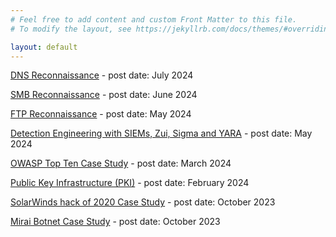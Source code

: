 ```yaml
---
# Feel free to add content and custom Front Matter to this file.
# To modify the layout, see https://jekyllrb.com/docs/themes/#overriding-theme-defaults

layout: default
---
```


[DNS Reconnaissance](https://downeg.ie/docs/dns.html) - post date: July 2024

[SMB Reconnaissance](https://downeg.ie/docs/smb.html) - post date: June 2024

[FTP Reconnaissance](https://downeg.ie/docs/ftp.html) - post date: May 2024

[Detection Engineering with SIEMs, Zui, Sigma and YARA](https://downeg.ie/docs/siem.html) - post date: May 2024

[OWASP Top Ten Case Study](https://downeg.ie/docs/owasp.html) - post date: March 2024

[Public Key Infrastructure (PKI)](https://downeg.ie/docs/pki.html) - post date: February 2024

[SolarWinds hack of 2020 Case Study](https://downeg.ie/docs/solarwinds.html) - post date: October 2023

[Mirai Botnet Case Study](https://downeg.ie/docs/mirai.html) - post date: October 2023
